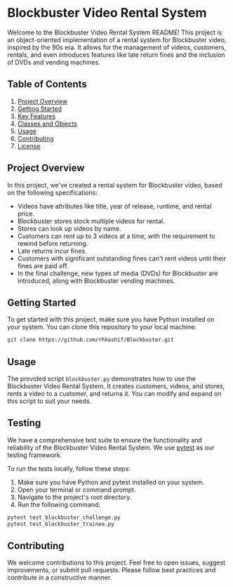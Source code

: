 # Blockbuster Video Rental System

Welcome to the Blockbuster Video Rental System README! This project is an object-oriented implementation of a rental system for Blockbuster video, inspired by the 90s era. It allows for the management of videos, customers, rentals, and even introduces features like late return fines and the inclusion of DVDs and vending machines.

## Table of Contents

1. [Project Overview](#project-overview)
2. [Getting Started](#getting-started)
3. [Key Features](#key-features)
4. [Classes and Objects](#classes-and-objects)
5. [Usage](#usage)
6. [Contributing](#contributing)
7. [License](#license)

## Project Overview

In this project, we've created a rental system for Blockbuster video, based on the following specifications:

- Videos have attributes like title, year of release, runtime, and rental price.
- Blockbuster stores stock multiple videos for rental.
- Stores can look up videos by name.
- Customers can rent up to 3 videos at a time, with the requirement to rewind before returning.
- Late returns incur fines.
- Customers with significant outstanding fines can't rent videos until their fines are paid off.
- In the final challenge, new types of media (DVDs) for Blockbuster are introduced, along with Blockbuster vending machines.

## Getting Started

To get started with this project, make sure you have Python installed on your system. You can clone this repository to your local machine:

```bash
git clone https://github.com/rhkashif/Blockbuster.git
```

## Usage

The provided script `blockbuster.py` demonstrates how to use the Blockbuster Video Rental System. It creates customers, videos, and stores, rents a video to a customer, and returns it. You can modify and expand on this script to suit your needs.

## Testing

We have a comprehensive test suite to ensure the functionality and reliability of the Blockbuster Video Rental System. We use [pytest](https://pytest.org/) as our testing framework.

To run the tests locally, follow these steps:

1. Make sure you have Python and pytest installed on your system.
2. Open your terminal or command prompt.
3. Navigate to the project's root directory.
4. Run the following command:

```bash
pytest test_blockbuster_challenge.py
pytest test_blockbuster_trainee.py
```

## Contributing

We welcome contributions to this project. Feel free to open issues, suggest improvements, or submit pull requests. Please follow best practices and contribute in a constructive manner.


